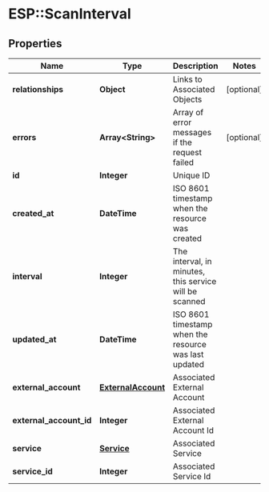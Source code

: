 # ESP::ScanInterval

## Properties
Name | Type | Description | Notes
------------ | ------------- | ------------- | -------------
**relationships** | **Object** | Links to Associated Objects | [optional] 
**errors** | **Array&lt;String&gt;** | Array of error messages if the request failed | [optional] 
**id** | **Integer** | Unique ID | 
**created_at** | **DateTime** | ISO 8601 timestamp when the resource was created | 
**interval** | **Integer** | The interval, in minutes, this service will be scanned | 
**updated_at** | **DateTime** | ISO 8601 timestamp when the resource was last updated | 
**external_account** | [**ExternalAccount**](ExternalAccount.md) | Associated External Account | 
**external_account_id** | **Integer** | Associated External Account Id | 
**service** | [**Service**](Service.md) | Associated Service | 
**service_id** | **Integer** | Associated Service Id | 


